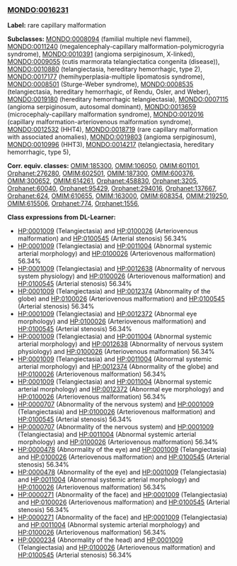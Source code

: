 
### [MONDO:0016231](http://purl.obolibrary.org/obo/MONDO_0016231)
**Label:** rare capillary malformation

**Subclasses:** [MONDO:0008094](http://purl.obolibrary.org/obo/MONDO_0008094) (familial multiple nevi flammei), [MONDO:0011240](http://purl.obolibrary.org/obo/MONDO_0011240) (megalencephaly-capillary malformation-polymicrogyria syndrome), [MONDO:0010391](http://purl.obolibrary.org/obo/MONDO_0010391) (angioma serpiginosum, X-linked), [MONDO:0009055](http://purl.obolibrary.org/obo/MONDO_0009055) (cutis marmorata telangiectatica congenita (disease)), [MONDO:0010880](http://purl.obolibrary.org/obo/MONDO_0010880) (telangiectasia, hereditary hemorrhagic, type 2), [MONDO:0017177](http://purl.obolibrary.org/obo/MONDO_0017177) (hemihyperplasia-multiple lipomatosis syndrome), [MONDO:0008501](http://purl.obolibrary.org/obo/MONDO_0008501) (Sturge-Weber syndrome), [MONDO:0008535](http://purl.obolibrary.org/obo/MONDO_0008535) (telangiectasia, hereditary hemorrhagic, of Rendu, Osler, and Weber), [MONDO:0019180](http://purl.obolibrary.org/obo/MONDO_0019180) (hereditary hemorrhagic telangiectasia), [MONDO:0007115](http://purl.obolibrary.org/obo/MONDO_0007115) (angioma serpiginosum, autosomal dominant), [MONDO:0013659](http://purl.obolibrary.org/obo/MONDO_0013659) (microcephaly-capillary malformation syndrome), [MONDO:0012016](http://purl.obolibrary.org/obo/MONDO_0012016) (capillary malformation-arteriovenous malformation syndrome), [MONDO:0012532](http://purl.obolibrary.org/obo/MONDO_0012532) (HHT4), [MONDO:0018719](http://purl.obolibrary.org/obo/MONDO_0018719) (rare capillary malformation with associated anomalies), [MONDO:0019803](http://purl.obolibrary.org/obo/MONDO_0019803) (angioma serpiginosum), [MONDO:0010996](http://purl.obolibrary.org/obo/MONDO_0010996) (HHT3), [MONDO:0014217](http://purl.obolibrary.org/obo/MONDO_0014217) (telangiectasia, hereditary hemorrhagic, type 5), 

**Corr. equiv. classes:** [OMIM:185300](http://purl.obolibrary.org/obo/OMIM_185300), [OMIM:106050](http://purl.obolibrary.org/obo/OMIM_106050), [OMIM:601101](http://purl.obolibrary.org/obo/OMIM_601101), [Orphanet:276280](http://www.orpha.net/ORDO/Orphanet_276280), [OMIM:602501](http://purl.obolibrary.org/obo/OMIM_602501), [OMIM:187300](http://purl.obolibrary.org/obo/OMIM_187300), [OMIM:600376](http://purl.obolibrary.org/obo/OMIM_600376), [OMIM:300652](http://purl.obolibrary.org/obo/OMIM_300652), [OMIM:614261](http://purl.obolibrary.org/obo/OMIM_614261), [Orphanet:458830](http://www.orpha.net/ORDO/Orphanet_458830), [Orphanet:3205](http://www.orpha.net/ORDO/Orphanet_3205), [Orphanet:60040](http://www.orpha.net/ORDO/Orphanet_60040), [Orphanet:95429](http://www.orpha.net/ORDO/Orphanet_95429), [Orphanet:294016](http://www.orpha.net/ORDO/Orphanet_294016), [Orphanet:137667](http://www.orpha.net/ORDO/Orphanet_137667), [Orphanet:624](http://www.orpha.net/ORDO/Orphanet_624), [OMIM:610655](http://purl.obolibrary.org/obo/OMIM_610655), [OMIM:163000](http://purl.obolibrary.org/obo/OMIM_163000), [OMIM:608354](http://purl.obolibrary.org/obo/OMIM_608354), [OMIM:219250](http://purl.obolibrary.org/obo/OMIM_219250), [OMIM:615506](http://purl.obolibrary.org/obo/OMIM_615506), [Orphanet:774](http://www.orpha.net/ORDO/Orphanet_774), [Orphanet:1556](http://www.orpha.net/ORDO/Orphanet_1556), 

**Class expressions from DL-Learner:**

- [HP:0001009](http://purl.obolibrary.org/obo/HP_0001009) (Telangiectasia) and [HP:0100026](http://purl.obolibrary.org/obo/HP_0100026) (Arteriovenous malformation) and [HP:0100545](http://purl.obolibrary.org/obo/HP_0100545) (Arterial stenosis) 56.34%
- [HP:0001009](http://purl.obolibrary.org/obo/HP_0001009) (Telangiectasia) and [HP:0011004](http://purl.obolibrary.org/obo/HP_0011004) (Abnormal systemic arterial morphology) and [HP:0100026](http://purl.obolibrary.org/obo/HP_0100026) (Arteriovenous malformation) 56.34%
- [HP:0001009](http://purl.obolibrary.org/obo/HP_0001009) (Telangiectasia) and [HP:0012638](http://purl.obolibrary.org/obo/HP_0012638) (Abnormality of nervous system physiology) and [HP:0100026](http://purl.obolibrary.org/obo/HP_0100026) (Arteriovenous malformation) and [HP:0100545](http://purl.obolibrary.org/obo/HP_0100545) (Arterial stenosis) 56.34%
- [HP:0001009](http://purl.obolibrary.org/obo/HP_0001009) (Telangiectasia) and [HP:0012374](http://purl.obolibrary.org/obo/HP_0012374) (Abnormality of the globe) and [HP:0100026](http://purl.obolibrary.org/obo/HP_0100026) (Arteriovenous malformation) and [HP:0100545](http://purl.obolibrary.org/obo/HP_0100545) (Arterial stenosis) 56.34%
- [HP:0001009](http://purl.obolibrary.org/obo/HP_0001009) (Telangiectasia) and [HP:0012372](http://purl.obolibrary.org/obo/HP_0012372) (Abnormal eye morphology) and [HP:0100026](http://purl.obolibrary.org/obo/HP_0100026) (Arteriovenous malformation) and [HP:0100545](http://purl.obolibrary.org/obo/HP_0100545) (Arterial stenosis) 56.34%
- [HP:0001009](http://purl.obolibrary.org/obo/HP_0001009) (Telangiectasia) and [HP:0011004](http://purl.obolibrary.org/obo/HP_0011004) (Abnormal systemic arterial morphology) and [HP:0012638](http://purl.obolibrary.org/obo/HP_0012638) (Abnormality of nervous system physiology) and [HP:0100026](http://purl.obolibrary.org/obo/HP_0100026) (Arteriovenous malformation) 56.34%
- [HP:0001009](http://purl.obolibrary.org/obo/HP_0001009) (Telangiectasia) and [HP:0011004](http://purl.obolibrary.org/obo/HP_0011004) (Abnormal systemic arterial morphology) and [HP:0012374](http://purl.obolibrary.org/obo/HP_0012374) (Abnormality of the globe) and [HP:0100026](http://purl.obolibrary.org/obo/HP_0100026) (Arteriovenous malformation) 56.34%
- [HP:0001009](http://purl.obolibrary.org/obo/HP_0001009) (Telangiectasia) and [HP:0011004](http://purl.obolibrary.org/obo/HP_0011004) (Abnormal systemic arterial morphology) and [HP:0012372](http://purl.obolibrary.org/obo/HP_0012372) (Abnormal eye morphology) and [HP:0100026](http://purl.obolibrary.org/obo/HP_0100026) (Arteriovenous malformation) 56.34%
- [HP:0000707](http://purl.obolibrary.org/obo/HP_0000707) (Abnormality of the nervous system) and [HP:0001009](http://purl.obolibrary.org/obo/HP_0001009) (Telangiectasia) and [HP:0100026](http://purl.obolibrary.org/obo/HP_0100026) (Arteriovenous malformation) and [HP:0100545](http://purl.obolibrary.org/obo/HP_0100545) (Arterial stenosis) 56.34%
- [HP:0000707](http://purl.obolibrary.org/obo/HP_0000707) (Abnormality of the nervous system) and [HP:0001009](http://purl.obolibrary.org/obo/HP_0001009) (Telangiectasia) and [HP:0011004](http://purl.obolibrary.org/obo/HP_0011004) (Abnormal systemic arterial morphology) and [HP:0100026](http://purl.obolibrary.org/obo/HP_0100026) (Arteriovenous malformation) 56.34%
- [HP:0000478](http://purl.obolibrary.org/obo/HP_0000478) (Abnormality of the eye) and [HP:0001009](http://purl.obolibrary.org/obo/HP_0001009) (Telangiectasia) and [HP:0100026](http://purl.obolibrary.org/obo/HP_0100026) (Arteriovenous malformation) and [HP:0100545](http://purl.obolibrary.org/obo/HP_0100545) (Arterial stenosis) 56.34%
- [HP:0000478](http://purl.obolibrary.org/obo/HP_0000478) (Abnormality of the eye) and [HP:0001009](http://purl.obolibrary.org/obo/HP_0001009) (Telangiectasia) and [HP:0011004](http://purl.obolibrary.org/obo/HP_0011004) (Abnormal systemic arterial morphology) and [HP:0100026](http://purl.obolibrary.org/obo/HP_0100026) (Arteriovenous malformation) 56.34%
- [HP:0000271](http://purl.obolibrary.org/obo/HP_0000271) (Abnormality of the face) and [HP:0001009](http://purl.obolibrary.org/obo/HP_0001009) (Telangiectasia) and [HP:0100026](http://purl.obolibrary.org/obo/HP_0100026) (Arteriovenous malformation) and [HP:0100545](http://purl.obolibrary.org/obo/HP_0100545) (Arterial stenosis) 56.34%
- [HP:0000271](http://purl.obolibrary.org/obo/HP_0000271) (Abnormality of the face) and [HP:0001009](http://purl.obolibrary.org/obo/HP_0001009) (Telangiectasia) and [HP:0011004](http://purl.obolibrary.org/obo/HP_0011004) (Abnormal systemic arterial morphology) and [HP:0100026](http://purl.obolibrary.org/obo/HP_0100026) (Arteriovenous malformation) 56.34%
- [HP:0000234](http://purl.obolibrary.org/obo/HP_0000234) (Abnormality of the head) and [HP:0001009](http://purl.obolibrary.org/obo/HP_0001009) (Telangiectasia) and [HP:0100026](http://purl.obolibrary.org/obo/HP_0100026) (Arteriovenous malformation) and [HP:0100545](http://purl.obolibrary.org/obo/HP_0100545) (Arterial stenosis) 56.34%


